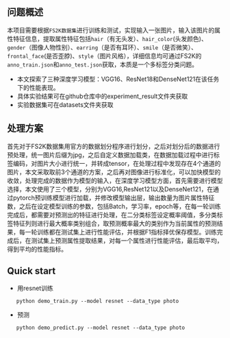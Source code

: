 ## 问题概述

​		本项目需要根据`FS2K数据集`进行训练和测试，实现输入一张图片，输入该图片的属性特征信息，提取属性特征包括`hair`（有无头发）、`hair_color`(头发颜色)、`gender`（图像人物性别）、`earring`（是否有耳环）、`smile`（是否微笑）、`frontal_face`(是否歪脖)、`style`（图片风格），详细信息均可通过FS2K的`anno_train.json`和`anno_test.json`获取，本质是一个多标签分类问题。

- 本文探索了三种深度学习模型：VGG16、ResNet18和DenseNet121在该任务下的性能表现。
- 具体实验结果可在github仓库中的experiment_result文件夹获取
- 实验数据集可在datasets文件夹获取

## 处理方案

​        首先对于FS2K数据集用官方的数据划分程序进行划分，之后对划分后的数据进行预处理，统一图片后缀为jpg，之后自定义数据加载类，在数据加载过程中进行标签编码，对图片大小进行统一，并转成tensor，在处理过程中发现存在4个通道的图片，本文采取取前3个通道的方案，之后再对图像进行标准化，可以加快模型的收敛，处理完成的数据作为模型的输入，在深度学习模型方面，首先需要进行模型选择，本文使用了三个模型，分别为VGG16,ResNet121以及DenseNet121，在通过pytorch预训练模型进行加载，并修改模型输出层，输出数量为图片属性特征数，之后在设定模型训练的参数，包括Batch，学习率，epoch等，在每一轮训练完成后，都需要对预测出的特征进行处理，在二分类标签设定概率阈值，多分类标签特征列则进行最大概率类别组合，取预测概率最大的类别作为当前属性的预测结果，每一轮训练都在测试集上进行性能评估，并根据F1指标择优保存模型。训练完成后，在测试集上预测属性提取结果，对每一个属性进行性能评估，最后取平均，得到平均的性能指标。

## Quick start
- 用resnet训练
```shell
   python demo_train.py --model resnet --data_type photo
```
- 预测
```shell
   python demo_predict.py --model resnet --data_type photo
```
